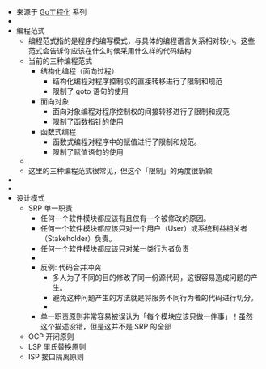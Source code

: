 - 来源于 [Go工程化](https://lailin.xyz/post/go-training-week4-clean-arch.html) 系列
-
- 编程范式
	- 编程范式指的是程序的编写模式，与具体的编程语言关系相对较小。这些范式会告诉你应该在什么时候采用什么样的代码结构
	- 当前的三种编程范式
		- 结构化编程（面向过程）
			- 结构化编程对程序控制权的直接转移进行了限制和规范
			- 限制了 goto 语句的使用
		- 面向对象
			- 面向对象编程对程序控制权的间接转移进行了限制和规范
			- 限制了函数指针的使用
		- 函数式编程
			- 函数式编程对程序中的赋值进行了限制和规范。
			- 限制了赋值语句的使用
	-
	- 这里的三种编程范式很常见，但这个「限制」的角度很新颖
-
-
- 设计模式
	- SRP 单一职责
		- 任何一个软件模块都应该有且仅有一个被修改的原因。
		- 任何一个软件模块都应该只对一个用户（User）或系统利益相关者（Stakeholder）负责。
		- 任何一个软件模块都应该只对某一类行为者负责
		-
		- 反例: 代码合并冲突
			- 多人为了不同的目的修改了同一份源代码，这很容易造成问题的产生。
			- 避免这种问题产生的方法就是将服务不同行为者的代码进行切分。
			-
		- 单一职责原则非常容易被误认为「每个模块应该只做一件事」！虽然这个描述没错，但是这并不是 SRP 的全部
	- OCP 开闭原则
	- LSP 里氏替换原则
	- ISP 接口隔离原则